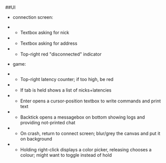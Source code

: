 ##UI
* connection screen:
* * Textbox asking for nick
* * Textbox asking for address
* * Top-right red "disconnected" indicator

* game:
* * Top-right latency counter; if too high, be red
* * If tab is held shows a list of nicks+latencies
* * Enter opens a cursor-position textbox to write commands and print text
* * Backtick opens a messagebox on bottom showing logs and providing not-printed chat
* * On crash, return to connect screen; blur/grey the canvas and put it on background
* * Holding right-click displays a color picker, releasing chooses a colour; might want to toggle instead of hold
